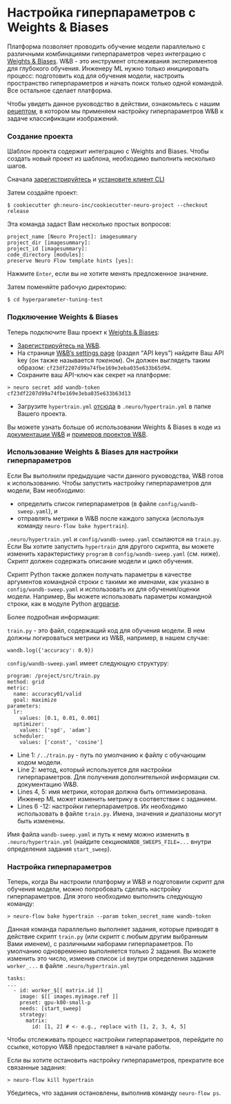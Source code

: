 # Настройка гиперпараметров с Weights & Biases

Платформа позволяет проводить обучение модели параллельно с различными комбинациями гиперпараметров через интеграцию с [Weights & Biases](https://www.wandb.com). W\&B - это инструмент отслеживания экспериментов для глубокого обучения. Инженеру ML нужно только инициировать процесс: подготовить код для обучения модели, настроить пространство гиперпараметров и начать поиск только одной командой. Все остальное сделает платформа.

Чтобы увидеть данное руководство в действии, ознакомьтесь с нашим [рецептом](https://github.com/neuromation/ml-recipe-hyperparam-wandb), в котором мы применяем настройку гиперпараметров W\&B к задаче классификации изображений.

### Создание проекта

Шаблон проекта содержит интеграцию с Weights and Biases. Чтобы создать новый проект из шаблона, необходимо выполнить несколько шагов.

Сначала [зарегистрируйтесь](https://neu.ro) и [установите клиент CLI](https://docs.neu.ro/getting-started#installing-cli)

Затем создайте проект:

```
$ cookiecutter gh:neuro-inc/cookiecutter-neuro-project --checkout release
```

Эта команда задаст Вам несколько простых вопросов:

```
project_name [Neuro Project]: imagesummary
project_dir [imagesummary]:
project_id [imagesummary]:
code_directory [modules]:
preserve Neuro Flow template hints [yes]:
```

Нажмите `Enter`, если вы не хотите менять предложенное значение.

Затем поменяйте рабочую директорию:

```
$ cd hyperparameter-tuning-test
```

### Подключение Weights & Biases

Теперь подключите Ваш проект к [Weights & Biases](https://www.wandb.com):

* [Зарегистрируйтесь на W\&B](https://app.wandb.ai/login?signup=true).
* На странице [W\&B’s settings page](https://app.wandb.ai/settings) (раздел “API keys”) найдите Ваш API key (он также называется _токеном_). Он должен выглядеть таким образом: `cf23df2207d99a74fbe169e3eba035e633b65d94`.
* Сохраните ваш API-ключ как секрет на платформе:

```
> neuro secret add wandb-token cf23df2207d99a74fbe169e3eba035e633b63d13
```

* Загрузите `hypertrain.yml` [отсюда](https://github.com/neuro-inc/ml-recipe-hyperparam-wandb/blob/master/.neuro/hypertrain.yml) в `.neuro/hypertrain.yml` в папке Вашего проекта.

Вы можете узнать больше об использовании Weights & Biases в коде из [документации W\&B](https://docs.wandb.com/library/api/examples) и [примеров проектов ](https://github.com/wandb/examples)[W](https://github.com/wandb/examples)[\&B](https://github.com/wandb/examples).

### Использование Weights & Biases для настройки гиперпараметров

Если Вы выполнили предыдущие части данного руководства, W\&B готов к использованию. Чтобы запустить настройку гиперпараметров для модели, Вам необходимо:

* определить список гиперпараметров (в файле `config/wandb-sweep.yaml`), и
* отправлять метрики в W\&B после каждого запуска (используя команду `neuro-flow bake hypertrain`).

`.neuro/hypertrain.yml` и `config/wandb-sweep.yaml` ссылаются на `train.py`. Если Вы хотите запустить `hypertrain` для другого скрипта, вы можете изменить характеристику `program` в `config/wandb-sweep.yaml` (см. ниже). Скрипт должен содержать описание модели и цикл обучения.

Скрипт Python также должен получать параметры в качестве аргументов командной строки с такими же именами, как указано в `config/wandb-sweep.yaml` и использовать их для обучения/оценки модели. Например, Вы можете использовать параметры командной строки, как в модуле Python [argparse](https://docs.python.org/3/library/argparse.html).

Более подробная информация:

`train.py` - это файл, содержащий код для обучения модели. В нем должны логироваться метрики из W\&B, например, в нашем случае:

```
wandb.log({'accuracy': 0.9})
```

`config/wandb-sweep.yaml` имеет следующую структуру:

```
program: /project/src/train.py
method: grid
metric:
  name: accuracy01/valid
  goal: maximize
parameters:
  lr:
    values: [0.1, 0.01, 0.001]
  optimizer:
    values: ['sgd', 'adam']
  scheduler:
    values: ['const', 'cosine']
```

* Line 1: `/../train.py` - путь по умолчанию к файлу с обучающим кодом модели.
* Line 2: метод, который используется для настройки гиперпараметров. Для получения дополнительной информации см. документацию W\&B.
* Lines 4, 5: имя метрики, которая должна быть оптимизирована. Инженер ML может изменить метрику в соответствии с заданием.
* Lines 6 -12: настройки гиперпараметров. Их необходимо использовать в файле `train.py`. Имена, значения и диапазоны могут быть изменены.

Имя файла `wandb-sweep.yaml` и путь к нему можно изменить в `.neuro/hypertrain.yml` (найдите секцию`WANDB_SWEEPS_FILE=...` внутри определения задания `start_sweep`).

### Настройка гиперпараметров

Теперь, когда Вы настроили платформу и W\&B и подготовили скрипт для обучения модели, можно попробовать сделать настройку гиперпараметров. Для этого необходимо выполнить следующую команду:

```
> neuro-flow bake hypertrain --param token_secret_name wandb-token
```

Данная команда параллельно выполняет задания, которые приводят в действие скрипт `train.py` (или скрипт с любым другим выбранным Вами именем), с различными наборами гиперпараметров. По умолчанию одновременно выполняется только 2 задания. Вы можете изменить это число, изменив список `id` внутри определения задания `worker_...` в файле `.neuro/hypertrain.yml`

```
tasks:
...
  - id: worker_$[[ matrix.id ]]
    image: $[[ images.myimage.ref ]]
    preset: gpu-k80-small-p
    needs: [start_sweep]
    strategy:
      matrix:
        id: [1, 2] # <- e.g., replace with [1, 2, 3, 4, 5]
```

Чтобы отслеживать процесс настройки гиперпараметров, перейдите по ссылке, которую W\&B предоставляет в начале работы.

Если вы хотите остановить настройку гиперпараметров, прекратите все связанные задания:

```
> neuro-flow kill hypertrain
```

Убедитесь, что задания остановлены, выполнив команду `neuro-flow ps`.
